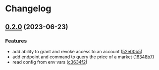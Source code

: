 # Changelog

## [0.2.0](https://github.com/noandrea/authex/compare/v0.1.0...v0.2.0) (2023-06-23)


### Features

* add ability to grant and revoke access to an account ([52e00b5](https://github.com/noandrea/authex/commit/52e00b5d4df47ea1651943b6cfe7e4d37c2a9036))
* add endpoint and command to query the price of a market ([16348b7](https://github.com/noandrea/authex/commit/16348b7e158aeb6ba0e43153cd39631789194542))
* read config from env vars ([c3634f2](https://github.com/noandrea/authex/commit/c3634f2d24af463962eca5041563ce61ebe18bb4))
